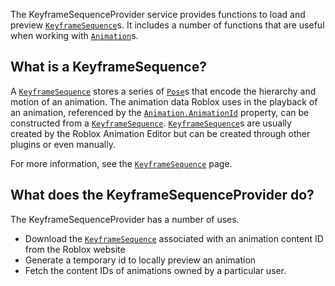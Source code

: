 The KeyframeSequenceProvider service provides functions to load and preview
[`KeyframeSequence`](https://create.roblox.com/docs/reference/engine/classes/KeyframeSequence)s. It includes a number of functions that are useful
when working with [`Animation`](https://create.roblox.com/docs/reference/engine/classes/Animation)s.
## What is a KeyframeSequence?

A [`KeyframeSequence`](https://create.roblox.com/docs/reference/engine/classes/KeyframeSequence) stores a series of [`Pose`](https://create.roblox.com/docs/reference/engine/classes/Pose)s that encode the
hierarchy and motion of an animation. The animation data Roblox uses in the
playback of an animation, referenced by the [`Animation.AnimationId`](https://create.roblox.com/docs/reference/engine/classes/Animation#AnimationId)
property, can be constructed from a [`KeyframeSequence`](https://create.roblox.com/docs/reference/engine/classes/KeyframeSequence).
[`KeyframeSequence`](https://create.roblox.com/docs/reference/engine/classes/KeyframeSequence)s are usually created by the Roblox Animation Editor
but can be created through other plugins or even manually.

For more information, see the [`KeyframeSequence`](https://create.roblox.com/docs/reference/engine/classes/KeyframeSequence) page.
## What does the KeyframeSequenceProvider do?

The KeyframeSequenceProvider has a number of uses.

- Download the [`KeyframeSequence`](https://create.roblox.com/docs/reference/engine/classes/KeyframeSequence) associated with an animation content
ID from the Roblox website
- Generate a temporary id to locally preview an animation
- Fetch the content IDs of animations owned by a particular user.
